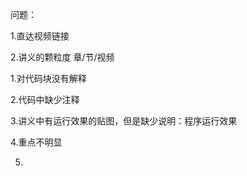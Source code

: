 问题：

1.直达视频链接

2.讲义的颗粒度  章/节/视频



1.对代码块没有解释



2.代码中缺少注释



3.讲义中有运行效果的贴图，但是缺少说明：程序运行效果



4.重点不明显



5.